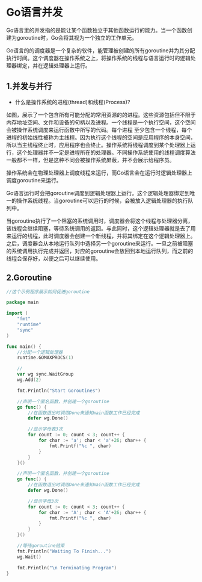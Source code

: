 
Go语言并发
=====================

Go语言里的并发指的是能让某个函数独立于其他函数运行的能力。当一个函数创建为goroutine时，Go会将其视为一个独立的工作单元。

Go语言的的调度器是一个复杂的软件，能管理被创建的所有goroutine并为其分配执行时间。这个调度器在操作系统之上，将操作系统的线程与语言运行时的逻辑处理器绑定，并在逻辑处理器上运行。


1.并发与并行
-------------------------

 - 什么是操作系统的进程(thread)和线程(Process)? 

如图，展示了一个包含所有可能分配的常用资源的的进程。这些资源包括但不限于内存地址空间、文件和设备的句柄以及进程。一个线程是一个执行空间，这个空间会被操作系统调度来运行函数中所写的代码。每个进程 至少包含一个线程，每个进程的初始线性被称为主线程。因为执行这个线程的空间是应用程序的本身空间，所以当主线程终止时，应用程序也会终止。操作系统将线程调度到某个处理器上运行，这个处理器并不一定是进程所在的处理器。不同操作系统使用的线程调度算法一般都不一样，但是这种不同会被操作系统屏蔽，并不会展示给程序员。

操作系统会在物理处理器上调度线程来运行，而Go语言会在运行时逻辑处理器上调度goroutine来运行。

Go语言运行时会把goroutine调度到逻辑处理器上运行。这个逻辑处理器绑定到唯一的操作系统线程。当goroutine可以运行的时候，会被放入逻辑处理器的执行队列中。

当goroutine执行了一个阻塞的系统调用时，调度器会将这个线程与处理器分离，该线程会继续阻塞，等待系统调用的返回。与此同时，这个逻辑处理器就是去了用来运行的线程，此时调度器会创建一个新线程，并将其绑定在这个逻辑处理器上。之后，调度器会从本地运行队列中选择另一个goroutine来运行。一旦之前被阻塞的系统调用执行完成并返回，对应的goroutine会放回到本地运行队列，而之前的线程会保存好，以便之后可以继续使用。


2.Goroutine
-----------------------------



```go
//这个示例程序展示如何促进goroutine

package main

import (
	"fmt"
	"runtime"
	"sync"
)

func main() {
	//分配一个逻辑处理器
	runtime.GOMAXPROCS(1)

	//
	var wg sync.WaitGroup
	wg.Add(2)

	fmt.Println("Start Goroutines")

	//声明一个匿名函数，并创建一个goroutine
	go func() {
		//在函数退出时调用Done来通知main函数工作已经完成
		defer wg.Done()

		//显示字母表3次
		for count := 0; count < 3; count++ {
			for char := 'a'; char < 'a'+26; char++ {
				fmt.Printf("%c ", char)
			}
		}
	}()

	//声明一个匿名函数，并创建一个goroutine
	go func() {
		//在函数退出时调用Done来通知main函数工作已经完成
		defer wg.Done()

		//显示字母3次
		for count := 0; count < 3; count++ {
			for char := 'A'; char < 'A'+26; char++ {
				fmt.Printf("%c ", char)
			}
		}
	}()

	//等待goroutine结束
	fmt.Println("Waiting To Finish...")
	wg.Wait()

	fmt.Println("\n Terminating Program")
}

```